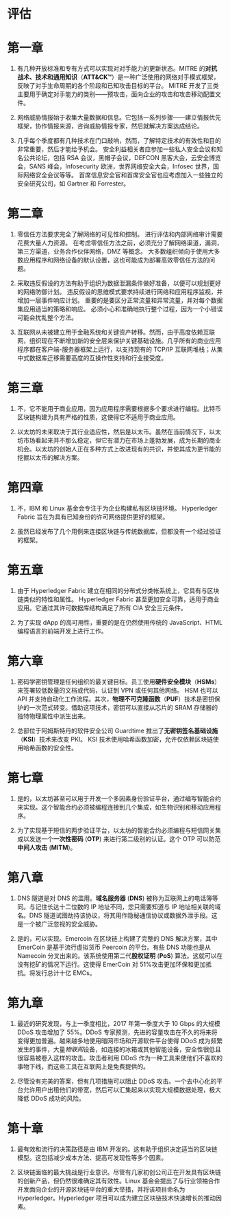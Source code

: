 # 评估

# 第一章

1.  有几种开放标准和专有方式可以实现对对手能力的更新状态。MITRE 的**对抗战术、技术和通用知识**（**ATT&CK™**）是一种广泛使用的网络对手模式框架，反映了对手生命周期的各个阶段和已知攻击目标的平台。 MITRE 开发了三类主要用于确定对手能力的类别——预攻击，面向企业的攻击和攻击移动配置文件。

1.  网络威胁情报始于收集大量数据和信息。它包括一系列步骤——建立情报优先框架，协作情报来源，咨询威胁情报专家，然后就解决方案达成结论。

1.  几乎每个季度都有几种技术在门口敲响，然而，了解特定技术的有效性和目的非常重要，然后才能给予机会。 安全利益相关者应参加一些私人安全会议和知名公共论坛，包括 RSA 会议，黑帽子会议，DEFCON 黑客大会，云安全博览会，SANS 峰会，Infosecurity 欧洲，世界网络安全大会，Infosec 世界，国际网络安全会议等等。 首席信息安全官和首席安全官也应考虑加入一些独立的安全研究公司，如 Gartner 和 Forrester。

# 第二章

1.  零信任方法要求完全了解网络的可见性和控制。 进行评估和内部网络审计需要花费大量人力资源。 在考虑零信任方法之前，必须充分了解网络渠道，漏洞，第三方渠道，业务合作伙伴网络，DMZ 等概念。 大多数组织倾向于使用大多数应用程序和网络设备的默认设置，这也可能成为部署高效零信任方法的问题。

1.  采取违反假设的方法有助于组织为数据泄漏条件做好准备，以便可以规划更好的网络防御计划。 违反假设的思维模式要求持续进行网络和应用程序监视，并增加一层事件响应计划。 重要的是要区分正常流量和异常流量，并对每个数据集应用适当的策略和响应。 必须小心和准确地执行整个过程，因为一个小错误可能会扰乱整个方法。

1.  互联网从未被建立用于金融系统和关键资产转移。然而，由于高度依赖互联网，组织现在不断增加新的安全层来保护关键基础设施。几乎所有的商业应用程序都在客户端-服务器框架上运行，以支持现有的 TCP/IP 互联网堆栈；从集中式数据库迁移需要高度的互操作性支持和行业接受度。

# 第三章

1.  不，它不能用于商业应用，因为应用程序需要根据多个要求进行编程。比特币区块链构建为具有严格的性质，这使得它不适用于商业应用。

1.  以太坊的未来取决于其行业适应性，然后是以太币。虽然在当前情况下，以太坊市场看起来并不那么稳定，但它有潜力在市场上蓬勃发展，成为长期的商业机会。以太坊的创始人正在多种方式上改进现有的共识，并使其成为更节能的挖掘以太币的解决方案。

# 第四章

1.  不，IBM 和 Linux 基金会专注于为企业构建私有区块链环境。 Hyperledger Fabric 旨在为具有已知身份的许可网络提供更好的框架。

1.  虽然已经发布了几个用例来连接区块链与传统数据库，但都没有一个经过验证的框架。

# 第五章

1.  由于 Hyperledger Fabric 建立在相同的分布式分类帐系统上，它具有与区块链类似的特性和属性。 Hyperledger Fabric 甚至更加安全可靠，适用于商业应用。它通过其许可数据库结构满足了所有 CIA 安全三元条件。

1.  为了实现 dApp 的高可用性，重要的是在仍然使用传统的 JavaScript、HTML 编程语言的前端开发上进行工作。

# 第六章

1.  密码学密钥管理是任何组织的最关键目标。员工使用**硬件安全模块**（**HSMs**）来签署较低数量的文档或代码，认证到 VPN 或任何其他网络。 HSM 也可以 API 并支持自动化工作流程。其次，**物理不可克隆函数**（**PUF**）技术是密钥保护的一次范式转变。借助这项技术，密钥可以直接从芯片的 SRAM 存储器的独特物理属性中派生出来。

1.  总部位于阿姆斯特丹的软件安全公司 Guardtime 推出了**无密钥签名基础设施**（**KSI**）技术来改变 PKI。 KSI 技术使用哈希函数加密，允许仅依赖区块链使用哈希函数的安全性。

# 第七章

1.  是的，以太坊甚至可以用于开发一个多因素身份验证平台，通过编写智能合约来实现。这个智能合约必须被编程连接到几个集成，如生物识别和移动应用程序。

1.  为了实现基于短信的两步验证平台，以太坊的智能合约必须编程与短信网关集成以发送一个**一次性密码** (**OTP**) 来进行第二级别的认证。这个 OTP 可以防范**中间人攻击** (**MITM**)。

# 第八章

1.  DNS 隧道是对 DNS 的滥用。**域名服务器** (**DNS**) 被称为互联网上的电话簿等同。与记住长达十二位数的 IP 地址不同，您只需要知道与 IP 地址相关联的域名。DNS 隧道试图劫持该协议，将其用作隐秘通信协议或数据外泄手段。这是一个被广泛忽视的安全威胁。

1.  是的，可以实现。Emercoin 在区块链上构建了完整的 DNS 解决方案，其中 EmеrСоіn 是基于流行虚拟货币 Peercoin 的平台。有些 DNS 功能也是从 Namecoin 分叉出来的。该系统使用第二代**股权证明** (**PoS**) 算法。这就可以在没有挖矿的情况下运行。这使得 EmerCoin 对 51%攻击更加环保和更加抵抗。将发行总计十亿 EMCs。

# 第九章

1.  最近的研究发现，与上一季度相比，2017 年第一季度大于 10 Gbps 的大规模 DDoS 攻击增加了 55%。DDoS 专家预测，先进的容量攻击在不久的将来将变得更加普遍。越来越多地使用暗网市场和开源软件平台使得 DDoS 成为频繁发生的事件，大量*物联网*设备，如连接的冰箱或其他智能设备，安全性很低且很容易被卷入这样的攻击。攻击者利用 DDoS 作为一种工具来使他们不喜欢的事物下线，而这些工具在互联网上是免费提供的。

1.  尽管没有完美的答案，但有几项措施可以阻止 DDoS 攻击。一个去中心化的平台允许用户出租他们的带宽，然后可以汇集起来以实现大规模数据处理，极大降低 DDoS 成功的风险。

# 第十章

1.  最有效和流行的决策路径是由 IBM 开发的。这有助于组织决定适当的区块链模型。这包括减少成本方法、提高可发现性等多个因素。

1.  区块链面临的最大挑战是行业意识。尽管有几家初创公司正在开发具有区块链的创新产品，但仍然很难确定其有效性。Linux 基金会提出了与行业领袖合作开发面向企业的开源区块链平台的重大举措，并将该项目命名为 Hyperledger。Hyperledger 项目可以成为建立区块链技术快速增长的推动因素。
